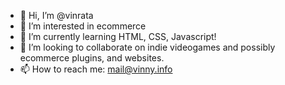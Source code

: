 - 👋 Hi, I’m @vinrata
- 👀 I’m interested in ecommerce  
- 🌱 I’m currently learning HTML, CSS, Javascript!
- 💞️ I’m looking to collaborate on indie videogames and possibly ecommerce plugins, and websites.
- 📫 How to reach me: mail@vinny.info

<!---
vinrata/vinrata is a ✨ special ✨ repository because its `README.md` (this file) appears on your GitHub profile.
You can click the Preview link to take a look at your changes.
--->
